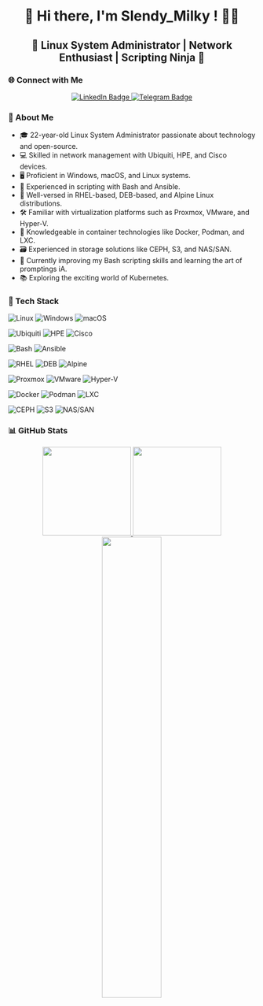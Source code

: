 <div align="center">

# 👋 Hi there, I'm Slendy_Milky ! 👨‍💻
## 🌟 Linux System Administrator | Network Enthusiast | Scripting Ninja 🚀

</div>

<h3><b>🌐 Connect with Me</b></h3>
                            
<div id="header" align="center">
	<div id="badges">
		<a href="https://www.linkedin.com/in/yann-solliard/">
			<img src="https://img.shields.io/badge/LinkedIn-blue?style=for-the-badge&logo=linkedin&logoColor=black&labelColor=yellow&color=006afe" alt="LinkedIn Badge"/>
		</a>
		<a href="https://t.me/Slendy_Milky">
			<img src="https://img.shields.io/badge/Telegram-blue?style=for-the-badge&logo=telegram&logoColor=black&labelColor=yellow&color=006afe" alt="Telegram Badge"/>
		</a>
	</div>
</div>
</hr>

### <b>📖 About Me</b>

- 🎓 22-year-old Linux System Administrator passionate about technology and open-source.
- 💻 Skilled in network management with Ubiquiti, HPE, and Cisco devices.
- 🖥️ Proficient in Windows, macOS, and Linux systems.
- 📜 Experienced in scripting with Bash and Ansible.
- 🐧 Well-versed in RHEL-based, DEB-based, and Alpine Linux distributions.
- 🛠️ Familiar with virtualization platforms such as Proxmox, VMware, and Hyper-V.
- 🐳 Knowledgeable in container technologies like Docker, Podman, and LXC.
- 🗃️ Experienced in storage solutions like CEPH, S3, and NAS/SAN.
- 🌱 Currently improving my Bash scripting skills and learning the art of promptings iA.
- 📚 Exploring the exciting world of Kubernetes.


### <b>🔧 Tech Stack</b>

![Linux](https://img.shields.io/badge/-Linux-333333?style=for-the-badge&logo=linux&logoColor=FCC624)
![Windows](https://img.shields.io/badge/-Windows-333333?style=for-the-badge&logo=windows&logoColor=0078D6)
![macOS](https://img.shields.io/badge/-macOS-333333?style=for-the-badge&logo=apple&logoColor=999999)

![Ubiquiti](https://img.shields.io/badge/-Ubiquiti-333333?style=for-the-badge&logo=ubiquiti&logoColor=0551A0)
![HPE](https://img.shields.io/badge/-HPE-333333?style=for-the-badge&logo=hp&logoColor=00B388)
![Cisco](https://img.shields.io/badge/-Cisco-333333?style=for-the-badge&logo=cisco&logoColor=1BA0D7)

![Bash](https://img.shields.io/badge/-Bash-333333?style=for-the-badge&logo=gnu-bash&logoColor=4EAA25)
![Ansible](https://img.shields.io/badge/-Ansible-333333?style=for-the-badge&logo=ansible&logoColor=EE0000)

![RHEL](https://img.shields.io/badge/-RHEL-333333?style=for-the-badge&logo=red-hat&logoColor=EE0000)
![DEB](https://img.shields.io/badge/-DEB-333333?style=for-the-badge&logo=debian&logoColor=A81D33)
![Alpine](https://img.shields.io/badge/-Alpine-333333?style=for-the-badge&logo=alpine-linux&logoColor=0D597F)

![Proxmox](https://img.shields.io/badge/-Proxmox-333333?style=for-the-badge&logo=proxmox&logoColor=E57000)
![VMware](https://img.shields.io/badge/-VMware-333333?style=for-the-badge&logo=vmware&logoColor=607078)
![Hyper-V](https://img.shields.io/badge/-Hyper--V-333333?style=for-the-badge&logo=microsoft-hyper-v&logoColor=0078D6)

![Docker](https://img.shields.io/badge/-Docker-333333?style=for-the-badge&logo=docker&logoColor=2496ED)
![Podman](https://img.shields.io/badge/-Podman-333333?style=for-the-badge&logo=podman&logoColor=892CA0)
![LXC](https://img.shields.io/badge/-LXC-333333?style=for-the-badge&logo=lxc&logoColor=ED872D)

![CEPH](https://img.shields.io/badge/-CEPH-333333?style=for-the-badge&logo=ceph&logoColor=00549E)
![S3](https://img.shields.io/badge/-S3-333333?style=for-the-badge&logo=amazon-s3&logoColor=569A31)
![NAS/SAN](https://img.shields.io/badge/-NAS/SAN-333333?style=for-the-badge&logoColor=569A31)


<h3><b>📊 GitHub Stats</b></h3>

<p align="center">
<a href="https://github.com/SlendyMilky">
  <img height="180em" src="https://github-readme-stats.vercel.app/api?username=SlendyMilky&rank_icon=github&theme=transparent"/>
  <img height="180em" src="https://github-readme-stats.vercel.app/api/top-langs/?username=SlendyMilky&layout=donut&theme=transparent"/>
  <img width="49%" src="https://streak-stats.demolab.com?user=SlendyMilky&theme=transparent&date_format=j%20M%5B%20Y%5D" /></a>
</a>
</p>